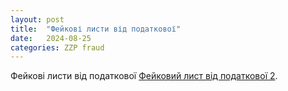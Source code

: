```yaml
---
layout: post
title:  "Фейкові листи від податкової"
date:   2024-08-25
categories: ZZP fraud
---
```



Фейкові листи від податкової [Фейковий лист від податкової 2](https://blog.taxua.nl/assets/images/2024-08-25-fake-mail-from-tax-office.jpg).